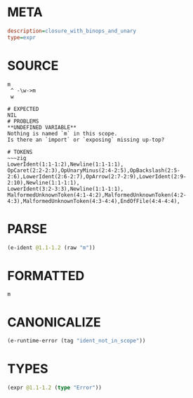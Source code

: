 # META
~~~ini
description=closure_with_binops_and_unary
type=expr
~~~
# SOURCE
~~~roc
m
 ^ -\w->m
 w
~~~
~~~
# EXPECTED
NIL
# PROBLEMS
**UNDEFINED VARIABLE**
Nothing is named `m` in this scope.
Is there an `import` or `exposing` missing up-top?

# TOKENS
~~~zig
LowerIdent(1:1-1:2),Newline(1:1-1:1),
OpCaret(2:2-2:3),OpUnaryMinus(2:4-2:5),OpBackslash(2:5-2:6),LowerIdent(2:6-2:7),OpArrow(2:7-2:9),LowerIdent(2:9-2:10),Newline(1:1-1:1),
LowerIdent(3:2-3:3),Newline(1:1-1:1),
MalformedUnknownToken(4:1-4:2),MalformedUnknownToken(4:2-4:3),MalformedUnknownToken(4:3-4:4),EndOfFile(4:4-4:4),
~~~
# PARSE
~~~clojure
(e-ident @1.1-1.2 (raw "m"))
~~~
# FORMATTED
~~~roc
m
~~~
# CANONICALIZE
~~~clojure
(e-runtime-error (tag "ident_not_in_scope"))
~~~
# TYPES
~~~clojure
(expr @1.1-1.2 (type "Error"))
~~~
